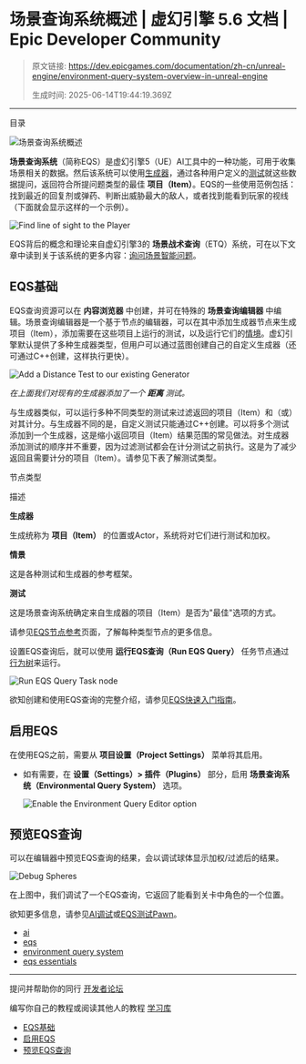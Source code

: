 # 场景查询系统概述 | 虚幻引擎 5.6 文档 | Epic Developer Community

> 原文链接: https://dev.epicgames.com/documentation/zh-cn/unreal-engine/environment-query-system-overview-in-unreal-engine
> 
> 生成时间: 2025-06-14T19:44:19.369Z

---

目录

![场景查询系统概述](https://dev.epicgames.com/community/api/documentation/image/cd010288-2b43-4913-9260-7b4b429d1e67?resizing_type=fill&width=1920&height=335)

**场景查询系统**（简称EQS）是虚幻引擎5（UE）AI工具中的一种功能，可用于收集场景相关的数据。然后该系统可以使用[生成器](/documentation/zh-cn/unreal-engine/eqs-node-reference-generators-in-unreal-engine)，通过各种用户定义的[测试](/documentation/zh-cn/unreal-engine/eqs-node-reference-tests-in-unreal-engine)就这些数据提问，返回符合所提问题类型的最佳 **项目（Item）**。EQS的一些使用范例包括：找到最近的回复剂或弹药、判断出威胁最大的敌人，或者找到能看到玩家的视线（下面就会显示这样的一个示例）。 

![Find line of sight to the Player](https://d1iv7db44yhgxn.cloudfront.net/documentation/images/bdc742e5-027b-4880-84a0-32a889f31786/environment-query-system-overview-find-player.png)

EQS背后的概念和理论来自虚幻引擎3的 **场景战术查询**（ETQ）系统，可在以下文章中读到关于该系统的更多内容：[询问场景智能问题](https://epicgames.box.com/s/b5vbufy1pp58k638wkrdp6xeht53k1zb)。

## EQS基础

EQS查询资源可以在 **内容浏览器** 中创建，并可在特殊的 **场景查询编辑器** 中编辑。场景查询编辑器是一个基于节点的编辑器，可以在其中添加生成器节点来生成项目（Item），添加需要在这些项目上运行的测试，以及运行它们的[情境](/documentation/zh-cn/unreal-engine/eqs-node-reference-contexts-in-unreal-engine)。虚幻引擎默认提供了多种生成器类型，但用户可以通过蓝图创建自己的自定义生成器（还可通过C++创建，这样执行更快）。 

![Add a Distance Test to our existing Generator](https://d1iv7db44yhgxn.cloudfront.net/documentation/images/23764af9-c593-4ea5-a494-577b79832af0/environment-query-system-adding-a-test.png)

*在上面我们对现有的生成器添加了一个 **距离** 测试。*

与生成器类似，可以运行多种不同类型的测试来过滤返回的项目（Item）和（或）对其计分。与生成器不同的是，自定义测试只能通过C++创建。可以将多个测试添加到一个生成器，这是缩小返回项目（Item）结果范围的常见做法。对生成器添加测试的顺序并不重要，因为过滤测试都会在计分测试之前执行。这是为了减少返回且需要计分的项目（Item）。请参见下表了解测试类型。 

节点类型

描述

**生成器**

生成统称为 **项目（Item）** 的位置或Actor，系统将对它们进行测试和加权。

**情景**

这是各种测试和生成器的参考框架。

**测试**

这是场景查询系统确定来自生成器的项目（Item）是否为"最佳"选项的方式。

请参见[EQS节点参考](/documentation/zh-cn/unreal-engine/environment-query-system-node-reference-in-unreal-engine)页面，了解每种类型节点的更多信息。

设置EQS查询后，就可以使用 **运行EQS查询（Run EQS Query）** 任务节点通过[行为树](/documentation/zh-cn/unreal-engine/behavior-trees-in-unreal-engine)来运行。 

![Run EQS Query Task node](https://d1iv7db44yhgxn.cloudfront.net/documentation/images/0d6ce770-f66e-4ec7-ad32-4308dd8dc824/environment-query-system-overview-run-environment-query-system-1.png)

欲知创建和使用EQS查询的完整介绍，请参见[EQS快速入门指南](/documentation/zh-cn/unreal-engine/environment-query-system-quick-start-in-unreal-engine)。

## 启用EQS

在使用EQS之前，需要从 **项目设置（Project Settings）** 菜单将其启用。

-   如有需要，在 **设置（Settings）> 插件（Plugins）** 部分，启用 **场景查询系统（Environmental Query System）** 选项。
    
    ![Enable the Environment Query Editor option](https://d1iv7db44yhgxn.cloudfront.net/documentation/images/3de4336f-3b52-4d26-8f3e-c1a868f127af/environment-query-system-user-guide-enable-environment-query-system.png)

## 预览EQS查询

可以在编辑器中预览EQS查询的结果，会以调试球体显示加权/过滤后的结果。 

![Debug Spheres](https://d1iv7db44yhgxn.cloudfront.net/documentation/images/f89353fc-8362-4b55-bccf-639bdcbf07ad/environment-query-system-user-guide-preview.png)

在上图中，我们调试了一个EQS查询，它返回了能看到关卡中角色的一个位置。 

欲知更多信息，请参见[AI调试](/documentation/zh-cn/unreal-engine/ai-debugging-in-unreal-engine)或[EQS测试Pawn](/documentation/zh-cn/unreal-engine/environment-query-testing-pawn-in-unreal-engine)。

-   [ai](https://dev.epicgames.com/community/search?query=ai)
-   [eqs](https://dev.epicgames.com/community/search?query=eqs)
-   [environment query system](https://dev.epicgames.com/community/search?query=environment%20query%20system)
-   [eqs essentials](https://dev.epicgames.com/community/search?query=eqs%20essentials)

* * *

提问并帮助你的同行 [开发者论坛](https://forums.unrealengine.com/categories?tag=unreal-engine)

编写你自己的教程或阅读其他人的教程 [学习库](https://dev.epicgames.com/community/unreal-engine/learning)

-   [EQS基础](/documentation/zh-cn/unreal-engine/environment-query-system-overview-in-unreal-engine#eqs%E5%9F%BA%E7%A1%80)
-   [启用EQS](/documentation/zh-cn/unreal-engine/environment-query-system-overview-in-unreal-engine#%E5%90%AF%E7%94%A8eqs)
-   [预览EQS查询](/documentation/zh-cn/unreal-engine/environment-query-system-overview-in-unreal-engine#%E9%A2%84%E8%A7%88eqs%E6%9F%A5%E8%AF%A2)